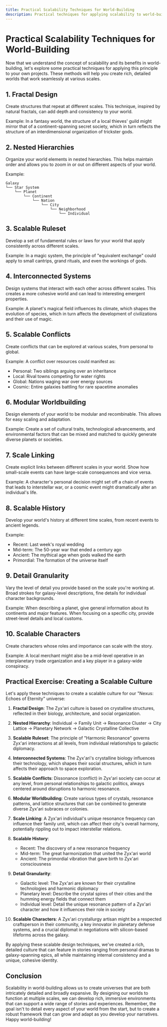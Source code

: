 ```yaml
---
title: Practical Scalability Techniques for World-Building
description: Practical techniques for applying scalability to world-building
---
```


# Practical Scalability Techniques for World-Building

Now that we understand the concept of scalability and its benefits in world-building, let's explore some practical techniques for applying this principle to your own projects. These methods will help you create rich, detailed worlds that work seamlessly at various scales.

## 1. Fractal Design

Create structures that repeat at different scales. This technique, inspired by natural fractals, can add depth and consistency to your world.

Example: In a fantasy world, the structure of a local thieves' guild might mirror that of a continent-spanning secret society, which in turn reflects the structure of an interdimensional organization of trickster gods.

## 2. Nested Hierarchies

Organize your world elements in nested hierarchies. This helps maintain order and allows you to zoom in or out on different aspects of your world.

Example:
```
Galaxy
└── Star System
    └── Planet
        └── Continent
            └── Nation
                └── City
                    └── Neighborhood
                        └── Individual
```

## 3. Scalable Ruleset

Develop a set of fundamental rules or laws for your world that apply consistently across different scales.

Example: In a magic system, the principle of "equivalent exchange" could apply to small cantrips, grand rituals, and even the workings of gods.

## 4. Interconnected Systems

Design systems that interact with each other across different scales. This creates a more cohesive world and can lead to interesting emergent properties.

Example: A planet's magical field influences its climate, which shapes the evolution of species, which in turn affects the development of civilizations and their use of magic.

## 5. Scalable Conflicts

Create conflicts that can be explored at various scales, from personal to global.

Example: A conflict over resources could manifest as:
- Personal: Two siblings arguing over an inheritance
- Local: Rival towns competing for water rights
- Global: Nations waging war over energy sources
- Cosmic: Entire galaxies battling for rare spacetime anomalies

## 6. Modular Worldbuilding

Design elements of your world to be modular and recombinable. This allows for easy scaling and adaptation.

Example: Create a set of cultural traits, technological advancements, and environmental factors that can be mixed and matched to quickly generate diverse planets or societies.

## 7. Scale Linking

Create explicit links between different scales in your world. Show how small-scale events can have large-scale consequences and vice versa.

Example: A character's personal decision might set off a chain of events that leads to interstellar war, or a cosmic event might dramatically alter an individual's life.

## 8. Scalable History

Develop your world's history at different time scales, from recent events to ancient legends.

Example: 
- Recent: Last week's royal wedding
- Mid-term: The 50-year war that ended a century ago
- Ancient: The mythical age when gods walked the earth
- Primordial: The formation of the universe itself

## 9. Detail Granularity

Vary the level of detail you provide based on the scale you're working at. Broad strokes for galaxy-level descriptions, fine details for individual character backgrounds.

Example: When describing a planet, give general information about its continents and major features. When focusing on a specific city, provide street-level details and local customs.

## 10. Scalable Characters

Create characters whose roles and importance can scale with the story.

Example: A local merchant might also be a mid-level operative in an interplanetary trade organization and a key player in a galaxy-wide conspiracy.

## Practical Exercise: Creating a Scalable Culture

Let's apply these techniques to create a scalable culture for our "Nexus: Echoes of Eternity" universe:

1. **Fractal Design**: The Zyx'ari culture is based on crystalline structures, reflected in their biology, architecture, and social organization.

2. **Nested Hierarchy**: 
   Individual -> Family Unit -> Resonance Cluster -> City Lattice -> Planetary Network -> Galactic Crystalline Collective

3. **Scalable Ruleset**: The principle of "Harmonic Resonance" governs Zyx'ari interactions at all levels, from individual relationships to galactic diplomacy.

4. **Interconnected Systems**: The Zyx'ari's crystalline biology influences their technology, which shapes their social structures, which in turn affects their approach to space exploration.

5. **Scalable Conflicts**: Dissonance (conflict) in Zyx'ari society can occur at any level, from personal relationships to galactic politics, always centered around disruptions to harmonic resonance.

6. **Modular Worldbuilding**: Create various types of crystals, resonance patterns, and lattice structures that can be combined to generate diverse Zyx'ari subraces or colonies.

7. **Scale Linking**: A Zyx'ari individual's unique resonance frequency can influence their family unit, which can affect their city's overall harmony, potentially rippling out to impact interstellar relations.

8. **Scalable History**: 
   - Recent: The discovery of a new resonance frequency
   - Mid-term: The great harmonization that united the Zyx'ari world
   - Ancient: The primordial vibration that gave birth to Zyx'ari consciousness

9. **Detail Granularity**: 
   - Galactic level: The Zyx'ari are known for their crystalline technologies and harmonic diplomacy
   - Planetary level: Describe the crystal spires of their cities and the humming energy fields that connect them
   - Individual level: Detail the unique resonance pattern of a Zyx'ari character and how it influences their role in society

10. **Scalable Characters**: A Zyx'ari crystallurgy artisan might be a respected craftsperson in their community, a key innovator in planetary defense systems, and a crucial diplomat in negotiations with silicon-based lifeforms across the galaxy.

By applying these scalable design techniques, we've created a rich, detailed culture that can feature in stories ranging from personal dramas to galaxy-spanning epics, all while maintaining internal consistency and a unique, cohesive identity.

## Conclusion

Scalability in world-building allows us to create universes that are both intricately detailed and broadly expansive. By designing our worlds to function at multiple scales, we can develop rich, immersive environments that can support a wide range of stories and experiences. Remember, the goal isn't to detail every aspect of your world from the start, but to create a robust framework that can grow and adapt as you develop your narratives. Happy world-building!